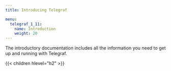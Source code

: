 ```yaml
---
title: Introducing Telegraf

menu:
  telegraf_1_11:
    name: Introduction
    weight: 20
---
```


The introductory documentation includes all the information you need to get up and running with Telegraf.

{{< children hlevel="h2" >}}

